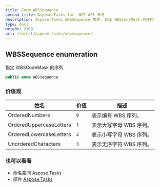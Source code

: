 ```yaml
---
title: Enum WBSSequence
second_title: Aspose.Tasks for .NET API 参考
description: Aspose.Tasks.WBSSequence 枚举. 指定 WBSCodeMask 的序列
type: docs
weight: 3160
url: /zh/net/aspose.tasks/wbssequence/
---
```

## WBSSequence enumeration

指定 WBSCodeMask 的序列

```csharp
public enum WBSSequence
```

### 价值观

| 姓名 | 价值 | 描述 |
| --- | --- | --- |
| OrderedNumbers | `0` | 表示编号 WBS 序列。 |
| OrderedUppercaseLetters | `1` | 表示大写字母 WBS 序列。 |
| OrderedLowercaseLetters | `2` | 表示小写字母 WBS 序列。 |
| UnorderedCharacters | `3` | 表示无序字符 WBS 序列。 |

### 也可以看看

* 命名空间 [Aspose.Tasks](../../aspose.tasks/)
* 部件 [Aspose.Tasks](../../)



